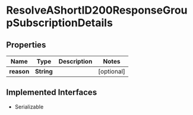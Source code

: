 

# ResolveAShortID200ResponseGroupSubscriptionDetails


## Properties

| Name | Type | Description | Notes |
|------------ | ------------- | ------------- | -------------|
|**reason** | **String** |  |  [optional] |


## Implemented Interfaces

* Serializable


